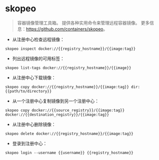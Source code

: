 # skopeo

> 容器镜像管理工具箱。
> 提供各种实用命令来管理远程容器镜像。
> 更多信息：<https://github.com/containers/skopeo>。

- 从注册中心检查远程镜像：

`skopeo inspect docker://{{registry_hostname}}/{{image:tag}}`

- 列出远程镜像的可用标签：

`skopeo list-tags docker://{{registry_hostname}}/{{image}}`

- 从注册中心下载镜像：

`skopeo copy docker://{{registry_hostname}}/{{image:tag}} dir:{{path/to/directory}}`

- 从一个注册中心复制镜像到另一个注册中心：

`skopeo copy docker://{{source_registry}}/{{image:tag}} docker://{{destination_registry}}/{{image:tag}}`

- 从注册中心删除镜像：

`skopeo delete docker://{{registry_hostname}}/{{image:tag}}`

- 登录到注册中心：

`skopeo login --username {{username}} {{registry_hostname}}`